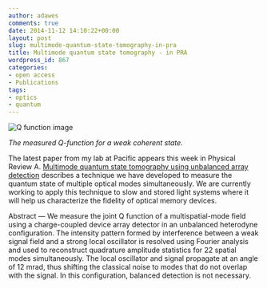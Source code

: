 ```yaml
---
author: adawes
comments: true
date: 2014-11-12 14:10:22+00:00
layout: post
slug: multimode-quantum-state-tomography-in-pra
title: Multimode quantum state tomography - in PRA
wordpress_id: 867
categories:
- open access
- Publications
tags:
- optics
- quantum
---
```


![Q function image](https://dawes.files.wordpress.com/2014/11/medium.png)

*The measured Q-function for a weak coherent state.*

The latest paper from my lab at Pacific appears this week in Physical Review A. [Multimode quantum state tomography using unbalanced array detection](http://journals.aps.org/pra/abstract/10.1103/PhysRevA.90.053818) describes a technique we have developed to measure the quantum state of multiple optical modes simultaneously. We are currently working to apply this technique to slow and stored light systems where it will help us characterize the fidelity of optical memory devices.

Abstract — We measure the joint Q function of a multispatial-mode field using a charge-coupled device array detector in an unbalanced heterodyne configuration. The intensity pattern formed by interference between a weak signal field and a strong local oscillator is resolved using Fourier analysis and used to reconstruct quadrature amplitude statistics for 22 spatial modes simultaneously. The local oscillator and signal propagate at an angle of 12 mrad, thus shifting the classical noise to modes that do not overlap with the signal. In this configuration, balanced detection is not necessary.
